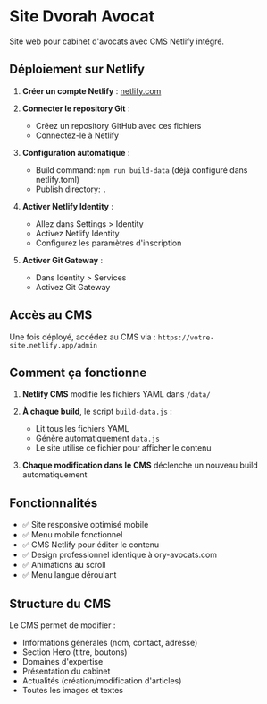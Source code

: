 # Site Dvorah Avocat

Site web pour cabinet d'avocats avec CMS Netlify intégré.

## Déploiement sur Netlify

1. **Créer un compte Netlify** : [netlify.com](https://netlify.com)

2. **Connecter le repository Git** :
   - Créez un repository GitHub avec ces fichiers
   - Connectez-le à Netlify

3. **Configuration automatique** :
   - Build command: `npm run build-data` (déjà configuré dans netlify.toml)
   - Publish directory: `.`

4. **Activer Netlify Identity** :
   - Allez dans Settings > Identity
   - Activez Netlify Identity
   - Configurez les paramètres d'inscription

5. **Activer Git Gateway** :
   - Dans Identity > Services
   - Activez Git Gateway

## Accès au CMS

Une fois déployé, accédez au CMS via : `https://votre-site.netlify.app/admin`

## Comment ça fonctionne

1. **Netlify CMS** modifie les fichiers YAML dans `/data/`
2. **À chaque build**, le script `build-data.js` :
   - Lit tous les fichiers YAML
   - Génère automatiquement `data.js` 
   - Le site utilise ce fichier pour afficher le contenu

3. **Chaque modification dans le CMS** déclenche un nouveau build automatiquement

## Fonctionnalités

- ✅ Site responsive optimisé mobile
- ✅ Menu mobile fonctionnel
- ✅ CMS Netlify pour éditer le contenu
- ✅ Design professionnel identique à ory-avocats.com
- ✅ Animations au scroll
- ✅ Menu langue déroulant

## Structure du CMS

Le CMS permet de modifier :
- Informations générales (nom, contact, adresse)
- Section Hero (titre, boutons)
- Domaines d'expertise
- Présentation du cabinet
- Actualités (création/modification d'articles)
- Toutes les images et textes